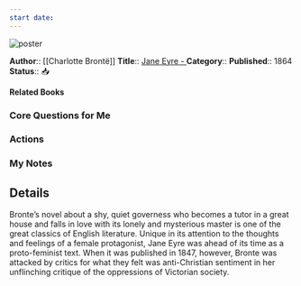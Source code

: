 ```yaml
---
start date:
---
```

![poster](http://books.google.com/books/content?id=lSMGAAAAQAAJ&printsec=frontcover&img=1&zoom=5&edge=curl&source=gbs_api)

**Author**:: [[Charlotte Brontë]]
**Title**:: [Jane Eyre - ](http://books.google.com/books?id=lSMGAAAAQAAJ&printsec=frontcover&dq=intitle:jane&hl=&cd=1&source=gbs_api)
**Category**::
**Published**:: 1864
**Status**:: 📥

**Related Books**
### Core Questions for Me

### Actions

### My Notes

## Details
Bronte’s novel about a shy, quiet governess who becomes a tutor in a great house and falls in love with its lonely and mysterious master is one of the great classics of English literature. Unique in its attention to the thoughts and feelings of a female protagonist, Jane Eyre was ahead of its time as a proto-feminist text. When it was published in 1847, however, Bronte was attacked by critics for what they felt was anti-Christian sentiment in her unflinching critique of the oppressions of Victorian society.